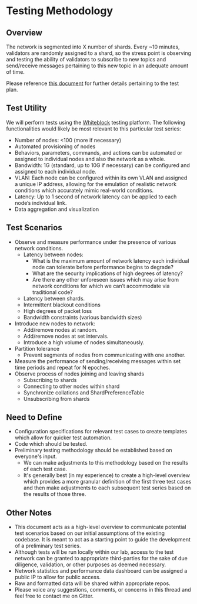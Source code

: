# Testing Methodology 

## Overview
The network is segmented into X number of shards. Every ~10 minutes, validators are randomly assigned to a shard, so the stress point is observing and testing the ability of validators to subscribe to new topics and send/receive messages pertaining to this new topic in an adequate amount of time.

Please reference [this document](https://notes.ethereum.org/s/ByYhlJBs7) for further details pertaining to the test plan. 

## Test Utility
We will perform tests using the [Whiteblock](www.whiteblock.io) testing platform. The following functionalities would likely be most relevant to this particular test series:

* Number of nodes: <100 (more if necessary)  
* Automated provisioning of nodes  
* Behaviors, parameters, commands, and actions can be automated or assigned to individual nodes and also the network as a whole.  
* Bandwidth: 1G (standard, up to 10G if necessary) can be configured and assigned to each individual node.  
* VLAN: Each node can be configured within its own VLAN and assigned a unique IP address, allowing for the emulation of realistic network conditions which accurately mimic real-world conditions.  
* Latency: Up to 1 second of network latency can be applied to each node’s individual link.  
* Data aggregation and visualization  

## Test Scenarios

* Observe and measure performance under the presence of various network conditions.  
  * Latency between nodes:  
    * What is the maximum amount of network latency each individual node can tolerate before performance begins to degrade?  
    * What are the security implications of high degrees of latency?  
    * Are there any other unforeseen issues which may arise from network conditions for which we can’t accommodate via traditional code?  
  * Latency between shards.  
  * Intermittent blackout conditions  
  * High degrees of packet loss  
  * Bandwidth constraints (various bandwidth sizes)  
* Introduce new nodes to network:  
  * Add/remove nodes at random.  
  * Add/remove nodes at set intervals.  
  * Introduce a high volume of nodes simultaneously.  
* Partition tolerance  
  * Prevent segments of nodes from communicating with one another.  
* Measure the performance of sending/receiving messages within set time periods and repeat for N epoches.  
* Observe process of nodes joining and leaving shards  
  * Subscribing to shards  
  * Connecting to other nodes within shard  
  * Synchronize collations and ShardPreferenceTable  
  * Unsubscribing from shards  

## Need to Define  

* Configuration specifications for relevant test cases to create templates which allow for quicker test automation.  
* Code which should be tested.  
* Preliminary testing methodology should be established based on everyone's input.  
  * We can make adjustments to this methodology based on the results of each test case.  
  * It's generally best (in my experience) to create a high-level overview which provides a more granular definition of the first three test cases and then make adjustments to each subsequent test series based on the results of those three.  

## Other Notes  

* This document acts as a high-level overview to communicate potential test scenarios based on our initial assumptions of the existing codebase. It is meant to act as a starting point to guide the development of a preliminary test series.  
* Although tests will be run locally within our lab, access to the test network can be granted to appropriate third-parties for the sake of due diligence, validation, or other purposes as deemed necessary.  
* Network statistics and performance data dashboard can be assigned a public IP to allow for public access.  
* Raw and formatted data will be shared within appropriate repos.  
* Please voice any suggestions, comments, or concerns in this thread and feel free to contact me on Gitter.  
